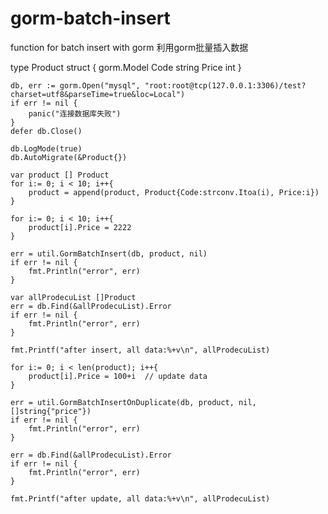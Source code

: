 # gorm-batch-insert
function for batch insert with gorm 利用gorm批量插入数据


type Product struct {
		gorm.Model
		Code  string
		Price int
	}

	db, err := gorm.Open("mysql", "root:root@tcp(127.0.0.1:3306)/test?charset=utf8&parseTime=true&loc=Local")
	if err != nil {
		panic("连接数据库失败")
	}
	defer db.Close()
  
	db.LogMode(true)
	db.AutoMigrate(&Product{})

	var product [] Product
	for i:= 0; i < 10; i++{
		product = append(product, Product{Code:strconv.Itoa(i), Price:i})
	}

	for i:= 0; i < 10; i++{
		product[i].Price = 2222
	}

	err = util.GormBatchInsert(db, product, nil)
	if err != nil {
		fmt.Println("error", err)
	}

	var allProdecuList []Product
	err = db.Find(&allProdecuList).Error
	if err != nil {
		fmt.Println("error", err)
	}

	fmt.Printf("after insert, all data:%+v\n", allProdecuList)

	for i:= 0; i < len(product); i++{
		product[i].Price = 100+i  // update data
	}

	err = util.GormBatchInsertOnDuplicate(db, product, nil, []string{"price"})
	if err != nil {
		fmt.Println("error", err)
	}

	err = db.Find(&allProdecuList).Error
	if err != nil {
		fmt.Println("error", err)
	}

	fmt.Printf("after update, all data:%+v\n", allProdecuList)
